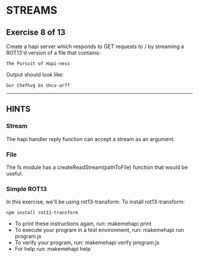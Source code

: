# STREAMS
## Exercise 8 of 13

Create a hapi server which responds to GET requests to / by streaming a
ROT13'd version of a file that contains:

    The Pursuit of Hapi-ness

Output should look like:

    Gur Chefhvg bs Uncv-arff

---
## HINTS

### Stream

The hapi handler reply function can accept a stream as an argument.

### File

The fs module has a createReadStream(pathToFile) function that would be useful.

### Simple ROT13

In this exercise, we'll be using rot13-transform. To install rot13-transform:

    npm install rot13-transform


* To print these instructions again, run: makemehapi print
* To execute your program in a test environment, run: makemehapi run program.js
* To verify your program, run: makemehapi verify program.js
* For help run: makemehapi help

